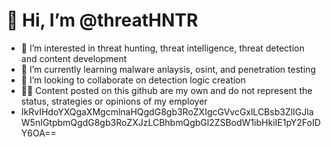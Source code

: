 # 👋 Hi, I’m @threatHNTR
- 👀 I’m interested in threat hunting, threat intelligence, threat detection and content development
- 🌱 I’m currently learning malware anlaysis, osint, and penetration testing
- 💞️ I’m looking to collaborate on detection logic creation
- 🐱‍👤 Content posted on this github are my own and do not represent the status, strategies or opinions of my employer
- IkRvIHdoYXQgaXMgcmlnaHQgdG8gb3RoZXIgcGVvcGxlLCBsb3ZlIGJlaW5nIGtpbmQgdG8gb3RoZXJzLCBhbmQgbGl2ZSBodW1ibHkiIE1pY2FoIDY6OA==
<!---
threatHNTR/threatHNTR is a ✨ special ✨ repository because its `README.md` (this file) appears on your GitHub profile.
You can click the Preview link to take a look at your changes.
--->
